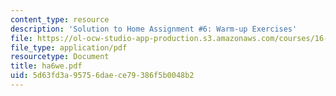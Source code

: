 ```yaml
---
content_type: resource
description: 'Solution to Home Assignment #6: Warm-up Exercises'
file: https://ol-ocw-studio-app-production.s3.amazonaws.com/courses/16-20-structural-mechanics-fall-2002/5d63fd3a95756daece79386f5b0048b2_ha6we.pdf
file_type: application/pdf
resourcetype: Document
title: ha6we.pdf
uid: 5d63fd3a-9575-6dae-ce79-386f5b0048b2
---
```

